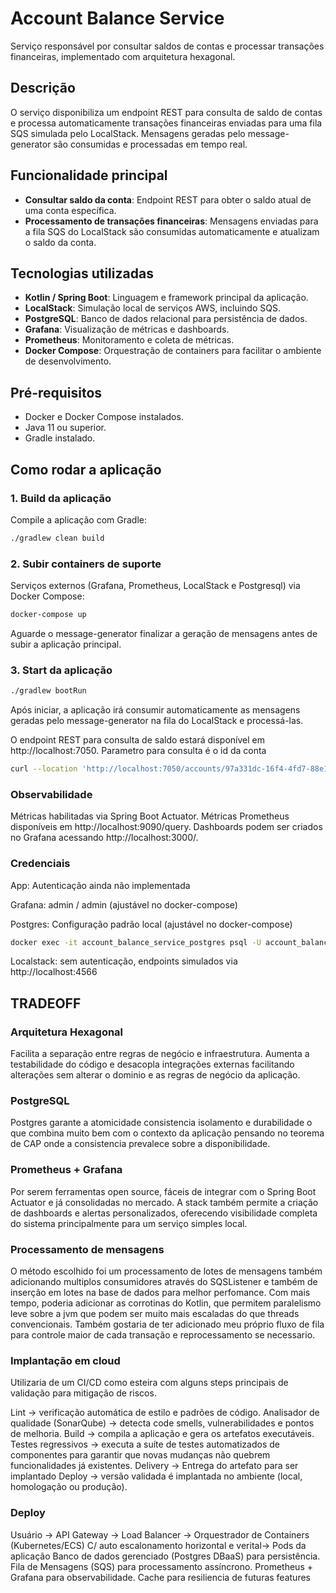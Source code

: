 # Account Balance Service

Serviço responsável por consultar saldos de contas e processar transações financeiras, implementado com arquitetura hexagonal.

## Descrição

O serviço disponibiliza um endpoint REST para consulta de saldo de contas e processa automaticamente transações financeiras enviadas para uma fila SQS simulada pelo LocalStack. Mensagens geradas pelo message-generator são consumidas e processadas em tempo real.

## Funcionalidade principal

- **Consultar saldo da conta**: Endpoint REST para obter o saldo atual de uma conta específica.
- **Processamento de transações financeiras**: Mensagens enviadas para a fila SQS do LocalStack são consumidas automaticamente e atualizam o saldo da conta.

## Tecnologias utilizadas

- **Kotlin / Spring Boot**: Linguagem e framework principal da aplicação.
- **LocalStack**: Simulação local de serviços AWS, incluindo SQS.
- **PostgreSQL**: Banco de dados relacional para persistência de dados.
- **Grafana**: Visualização de métricas e dashboards.
- **Prometheus**: Monitoramento e coleta de métricas.
- **Docker Compose**: Orquestração de containers para facilitar o ambiente de desenvolvimento.

## Pré-requisitos

- Docker e Docker Compose instalados.
- Java 11 ou superior.
- Gradle instalado.

## Como rodar a aplicação

### 1. Build da aplicação

Compile a aplicação com Gradle:

```bash
./gradlew clean build
```

### 2. Subir containers de suporte

Serviços externos (Grafana, Prometheus, LocalStack e Postgresql) via Docker Compose:

```bash
docker-compose up
```
Aguarde o message-generator finalizar a geração de mensagens antes de subir a aplicação principal.


### 3. Start da aplicação

```bash
./gradlew bootRun
```

Após iniciar, a aplicação irá consumir automaticamente as mensagens geradas pelo message-generator na fila do LocalStack e processá-las.

O endpoint REST para consulta de saldo estará disponível em http://localhost:7050. Parametro para consulta é o id da conta

```bash
curl --location 'http://localhost:7050/accounts/97a331dc-16f4-4fd7-88e1-923d1d216eb4/balance'
```

### Observabilidade

Métricas habilitadas via Spring Boot Actuator.
Métricas Prometheus disponíveis em http://localhost:9090/query.
Dashboards podem ser criados no Grafana acessando http://localhost:3000/.

### Credenciais
App: Autenticação ainda não implementada

Grafana: admin / admin (ajustável no docker-compose)

Postgres: Configuração padrão local (ajustável no docker-compose)

```bash
docker exec -it account_balance_service_postgres psql -U account_balance_service -d account_balance_service
```

Localstack: sem autenticação, endpoints simulados via http://localhost:4566

## TRADEOFF

### Arquitetura Hexagonal

Facilita a separação entre regras de negócio e infraestrutura.
Aumenta a testabilidade do código e desacopla integrações externas 
facilitando alterações sem alterar o dominio e as regras de negócio da aplicação.

### PostgreSQL

Postgres garante a atomicidade consistencia isolamento e durabilidade o que combina muito bem
com o contexto da aplicação pensando no teorema de CAP onde a consistencia prevalece sobre a disponibilidade.

### Prometheus + Grafana

Por serem ferramentas open source, fáceis de integrar com o Spring Boot Actuator e já consolidadas no mercado. 
A stack também permite a criação de dashboards e alertas personalizados, oferecendo visibilidade completa do sistema principalmente para um serviço simples local.

### Processamento de mensagens

O método escolhido foi um processamento de lotes de mensagens também adicionando multiplos consumidores através do SQSListener e também de inserção em lotes na base de dados para melhor perfomance.
Com mais tempo, poderia adicionar as corrotinas do Kotlin, que permitem paralelismo leve sobre a jvm que podem ser muito mais escaladas do que threads convencionais.
Também gostaria de ter adicionado meu próprio fluxo de fila para controle maior de cada transação e reprocessamento se necessario.

### Implantação em cloud

Utilizaria de um CI/CD como esteira com alguns steps principais de validação para mitigação de riscos.

Lint → verificação automática de estilo e padrões de código.
Analisador de qualidade (SonarQube) → detecta code smells, vulnerabilidades e pontos de melhoria.
Build → compila a aplicação e gera os artefatos executáveis.
Testes regressivos → executa a suíte de testes automatizados de componentes para garantir que novas mudanças não quebrem funcionalidades já existentes.
Delivery -> Entrega do artefato para ser implantado
Deploy → versão validada é implantada no ambiente (local, homologação ou produção).

### Deploy

Usuário → API Gateway → Load Balancer → Orquestrador de Containers (Kubernetes/ECS) C/ auto escalonamento horizontal e verital→ Pods da aplicação
Banco de dados gerenciado (Postgres DBaaS) para persistência.
Fila de Mensagens (SQS) para processamento assíncrono.
Prometheus + Grafana para observabilidade.
Cache para resiliencia de futuras features